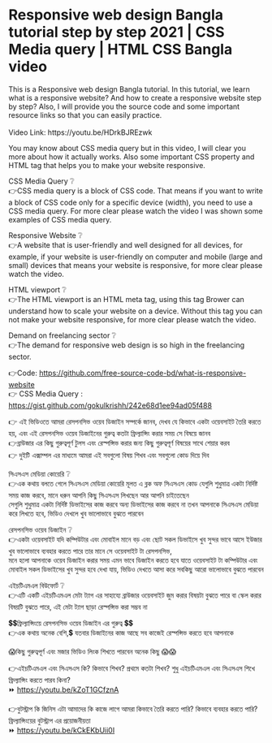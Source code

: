 <h1>Responsive web design Bangla tutorial step by step 2021 | CSS Media query | HTML CSS Bangla video</h1>
This is a Responsive web design Bangla tutorial. In this tutorial, we learn what is a responsive website? And how to create a responsive website step by step?
Also, I will provide you the source code and some important resource links so that you can easily practice.<br>
<br>
Video Link: https://youtu.be/HDrkBJREzwk<br>

You may know about CSS media query but in this video, I will clear you more about how it actually works. Also some important CSS property and HTML tag that helps you to make your website responsive. <br>

CSS Media Query ❔<br>
👉CSS media query is a block of CSS code. That means if you want to write a block of CSS code only for a specific device (width), you need to use a CSS media query. For more clear please watch the video I was shown some examples of CSS media query.<br>

Responsive Website ❔<br>
👉A website that is user-friendly and well designed for all devices, for example, if your website is user-friendly on computer and mobile (large and small) devices that means your website is responsive, for more clear please watch the video.<br>

HTML viewport ❔<br>
👉The HTML viewport is an HTML meta tag, using this tag Brower can understand how to scale your website on a device. Without this tag you can not make your website responsive, for more clear please watch the video.<br>

Demand on freelancing sector ❔<br>
👉The demand for responsive web design is so high in the freelancing sector.<br>


👉Code: https://github.com/free-source-code-bd/what-is-responsive-website   <br>
👉 CSS Media Query : https://gist.github.com/gokulkrishh/242e68d1ee94ad05f488  <br>

👉 এই ভিডিওতে আমরা রেসপনসিভ ওয়েব ডিজাইন সম্পর্কে জানব,  দেখব যে কিভাবে একটা ওয়েবসাইট তৈরি করতে হয়,  এবং এই রেসপনসিভ ওয়েব ডিজাইনের গুরুত্ব কতটা ফ্রিল্যান্সিং করার সময় সে বিষয়ে জানব<br>
👉ব্রাউজার এর কিছু গুরুত্বপূর্ণ টুলস এবং রেস্পন্সিভ করার জন্য কিছু গুরুত্বপূর্ণ বিষয়ের সাথে শেয়ার করব<br>
👉 দুইটি এক্সাম্পল এর মাধ্যমে আমরা এই সবগুলো বিষয় শিখব এবং সবগুলো কোড দিয়ে দিব<br>

সিএসএস মেডিয়া কোয়েরি ❔<br>
👉এক কথায় বলতে গেলে সিএসএস মেডিয়া কোয়েরি মূলত এ ব্লক অফ সিএসএস কোড যেগুলি শুধুমাত্র একটা নির্দিষ্ট সময় কাজ করবে,  মানে ধরুন আপনি কিছু সিএসএস লিখছেন আর আপনি চাইতেছেন  
সেগুলি শুধুমাত্র একটা নির্দিষ্ট  ডিভাইসের   কাজ করবে অন্য ডিভাইসের  কাজ করবে না তখন আপনাকে সিএসএস মেডিয়া করে লিখতে হবে, ভিডিও দেখলে খুব ভালোভাবে বুঝতে পারবেন<br>

রেসপনসিভ ওয়েব ডিজাইন ❔<br>
👉একটা ওয়েবসাইট যদি কম্পিউটার এবং মোবাইল মানে বড় এবং ছোট সকল ডিভাইসে খুব সুন্দর ভাবে আসে ইউজার খুব ভালোভাবে ব্যবহার করতে পারে তার মানে সে  ওয়েবসাইট টা  রেসপনসিভ,  
মনে হলো আপনাকে ওয়েব ডিজাইন করার সময় এমন ভাবে ডিজাইন করতে হবে যাতে ওয়েবসাইট টা কম্পিউটার এবং মোবাইল সকল ডিভাইসের খুব সুন্দর হবে দেখা যায়,  ভিডিও দেখতে আসা করে সবকিছু আরো ভালোভাবে  বুঝতে পারবেন<br>

এইচটিএমএল  বিউফোর্ট ❔<br>
👉এটি একটি এইচটিএমএল মেটা ট্যাগ এর সাহায্যে ব্রাউজার ওয়েবসাইট জুম করার  বিষয়টা বুঝতে পারে বা স্কেল করার বিষয়টি বুঝতে পারে, এই মেটা ট্যাগ ছাড়া রেস্পন্সিভ করা সম্ভব না<br>

💲💲ফ্রিল্যান্সিংয়ে রেসপনসিভ ওয়েব ডিজাইন এর গুরুত্ব 💲💲<br>
👉এক কথায় অনেক বেশি,💲  যতবার ডিজাইনের কাজ আছে  সব কাজেই রেস্পন্সিভ করতে হবে আপনাকে<br>


😱কিছু গুরুত্বপূর্ণ এবং মজার ভিডিও লিংক শিখতে পারবেন অনেক কিছু 😱😱<br>

👉এইচটিএমএল এবং সিএসএস কি?  কিভাবে শিখব?  প্রথমে কতটা শিখব?  শুধু এইচটিএমএল এবং সিএসএস শিখে ফ্রিল্যান্সিং করতে পারব কিনা?<br>
⏩ https://youtu.be/kZoT1GCfznA  <br>

👉বুটস্ট্রাপ কি জিনিস এটা আমাদের কি কাজে লাগে আমরা কিভাবে তৈরি করতে পারি? কিভাবে ব্যবহার করতে পারি?  ফ্রিল্যান্সিংয়ের বুটস্ট্রাপ  এর প্রয়োজনীয়তা   <br>
⏩ https://youtu.be/kCkEKbUii0I  <br>





